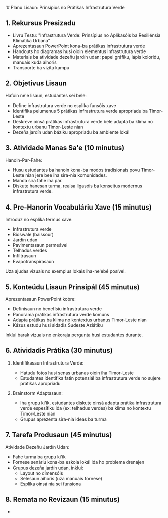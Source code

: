 '# Planu Lisaun: Prinsípius no Prátikas Infrastrutura Verde

## 1. Rekursus Presizadu 

- Livru Testu: "Infrastrutura Verde: Prinsípius no Aplikasóis ba Resiliénsia Klimátika Urbana"
- Aprezentasaun PowerPoint kona-ba prátikas infrastrutura verde
- Handouts ho diagramas husi oioin elementus infrastrutura verde  
- Materiais ba atividade dezeñu jardín udan: papel gráfiku, lápis koloridu, manuais kuda aihoris
- Transporte ba vizita kampu

## 2. Objetivus Lisaun

Hafoin ne'e lisaun, estudantes sei bele: 
- Define infrastrutura verde no esplika funsóis xave
- Identifika pelumenus 5 prátikas infrastrutura verde apropriadu ba Timor-Leste
- Deskreve oinsá prátikas infrastrutura verde bele adapta ba klima no kontextu urbanu Timor-Leste nian
- Dezeña jardín udan báziku apropriadu ba ambiente lokál

## 3. Atividade Manas Sa'e (10 minutus)

Hanoin-Par-Fahe:
- Husu estudantes ba hanoin kona-ba modos tradisionais povu Timor-Leste nian jere bee iha sira-nia komunidades.
- Manda sira fahe iha par.
- Diskute hanesan turma, realsa ligasóis ba konseitus modernus infrastrutura verde.

## 4. Pre-Hanorin Vocabuláriu Xave (15 minutus)

Introduz no esplika termus xave:
- Infrastrutura verde
- Bioswale (baissour)
- Jardín udan
- Pavimentasaun permeável
- Telhadus verdes
- Infiltrasaun
- Evapotranspirasaun

Uza ajudas vizuais no exemplus lokais iha-ne'ebé posível.

## 5. Konteúdu Lisaun Prinsipál (45 minutus)

Aprezentasaun PowerPoint kobre:
- Definisaun no benefísiu infrastrutura verde
- Panorama prátikas infrastrutura verde komuns
- Adapta prátikas ba klima no kontextus urbanus Timor-Leste nian
- Kázus estudu husi sidadis Sudeste Aziátiku  

Inklui barak vizuais no enkoraja pergunta husi estudantes durante.

## 6. Atividadis Prátika (30 minutus)

1. Identifikasaun Infrastrutura Verde:
   - Hatudu fotos husi senas urbanas oioin iha Timor-Leste
   - Estudantes identifika fatin potensiál ba infrastrutura verde no sujere prátikas apropriadu

2. Brainstorm Adaptasaun: 
   - Iha grupu ki'ik, estudantes diskute oinsá adapta prátika infrastrutura verde espesífiku ida (ex: telhadus verdes) ba klima no kontextu Timor-Leste nian
   - Grupus aprezenta sira-nia ideas ba turma

## 7. Tarefa Produsaun (45 minutus)

Atividade Dezeñu Jardín Udan:
- Fahe turma ba grupu ki'ik 
- Fornese senáriu kona-ba eskola lokál ida ho problema drenajen
- Grupus dezeña jardín udan, inklui:
  * Layout no dimensóis
  * Selesaun aihoris (uza manuais fornese)
  * Esplika oinsá nia sei funsiona

## 8. Remata no Revizaun (15 minutus)

-
